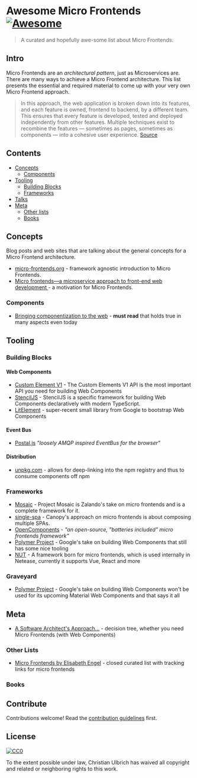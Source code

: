 # Awesome Micro Frontends [![Awesome](https://awesome.re/badge.svg)](https://awesome.re)

> A curated and hopefully awe-some list about Micro Frontends.

## Intro
Micro Frontends are an _architectural pattern_, just as Microservices are. There are many ways to achieve a Micro Frontend architecture. This list presents the essential and required material to come up with your very own Micro Frontend approach.

> In this approach, the web application is broken down into its features, and each feature is owned, frontend to backend, by a different team. This ensures that every feature is developed, tested and deployed independently from other features. Multiple techniques exist to recombine the features — sometimes as pages, sometimes as components — into a cohesive user experience. [Source](https://www.thoughtworks.com/radar/techniques/micro-frontends)

## Contents

- [Concepts](#concepts)
    - [Components](#components)
- [Tooling](#tooling)
    - [Building Blocks](#building-blocks)
    - [Frameworks](#tooling)
- [Talks](#talks)
- [Meta](#meta)
    - [Other lists](#other-lists)
    - [Books](#books)

## Concepts

Blog posts and web sites that are talking about the general concepts for a Micro Frontend architecture.

- [micro-frontends.org](https://micro-frontends.org/) - framework agnostic introduction to Micro Frontends.
- [Micro frontends—a microservice approach to front-end web development
](https://medium.com/@tomsoderlund/micro-frontends-a-microservice-approach-to-front-end-web-development-f325ebdadc16) - a motivation for Micro Frontends.

### Components
- [Bringing componentization to the web](https://blogs.windows.com/msedgedev/2015/07/14/bringing-componentization-to-the-web-an-overview-of-web-components/) - **must read** that holds true in many aspects even today



## Tooling

### Building Blocks
#### Web Components
- [Custom Element V1](https://developers.google.com/web/fundamentals/web-components/customelements) - The Custom Elements V1 API is the most important API you need for building Web Components
- [StencilJS](https://stenciljs.com/) - StencilJS is a specific framework for building Web Components declaratively with modern TypeScript.
- [LitElement](https://github.com/Polymer/lit-element/) - super-recent small library from Google to bootstrap Web Components

#### Event Bus
- [Postal.js](https://github.com/postaljs/postal.js) _"loosely AMQP inspired EventBus for the browser"_
#### Distribution
- [unpkg.com](https://unpkg.com) - allows for deep-linking into the npm registry and thus to consume components off npm

### Frameworks

- [Mosaic](https://www.mosaic9.org/) - Project Mosaic is Zalando's take on micro frontends and is a complete framework for it.
- [single-spa](https://single-spa.js.org/) - Canopy's approach on micro frontends is about composing multiple SPAs.
- [OpenComponents](https://opencomponents.github.io/) - _"an open-source, "batteries included" micro frontends framework"_
- [Polymer Project](https://www.polymer-project.org/) - Google's take on building Web Components that still has some nice tooling 
- [NUT](https://github.com/nut-project/nut) - A framework born for micro frontends, which is used internally in Netease, currently it supports Vue, React and more

### Graveyard
- [Polymer Project](https://www.polymer-project.org/) - Google's take on building Web Components won't be used for its upcoming Material Web Components and that says it all

## Meta
- [A Software Architect's Approach...](https://www.softwarearchitekt.at/post/2017/12/28/a-software-architect-s-approach-towards-using-angular-and-spas-in-general-for-microservices-aka-microfrontends.aspx) - decision tree, whether you need Micro Frontends (with Web Components)

### Other Lists
- [Micro Frontends by Elisabeth Engel](https://micro-frontends.zeef.com/elisabeth.engel?ref=elisabeth.engel&share=ee53d51a914b4951ae5c94ece97642fc) - closed curated list with tracking links for micro frontends

### Books

## Contribute

Contributions welcome! Read the [contribution guidelines](contributing.md) first.


## License

[![CC0](http://mirrors.creativecommons.org/presskit/buttons/88x31/svg/cc-zero.svg)](http://creativecommons.org/publicdomain/zero/1.0)

To the extent possible under law, Christian Ulbrich has waived all copyright and
related or neighboring rights to this work.
